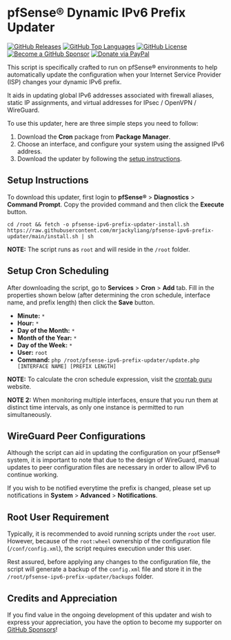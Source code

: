 pfSense® Dynamic IPv6 Prefix Updater
=====================================

[![GitHub Releases](https://img.shields.io/github/v/release/mrjackyliang/pfsense-ipv6-prefix-updater?style=flat-square&logo=github&logoColor=%23ffffff&color=%23b25da6)](https://github.com/mrjackyliang/pfsense-ipv6-prefix-updater/releases)
[![GitHub Top Languages](https://img.shields.io/github/languages/top/mrjackyliang/pfsense-ipv6-prefix-updater?style=flat-square&logo=php&logoColor=%23ffffff&color=%236688c3)](https://github.com/mrjackyliang/pfsense-ipv6-prefix-updater)
[![GitHub License](https://img.shields.io/github/license/mrjackyliang/pfsense-ipv6-prefix-updater?style=flat-square&logo=googledocs&logoColor=%23ffffff&color=%2348a56a)](https://github.com/mrjackyliang/pfsense-ipv6-prefix-updater/blob/main/LICENSE)
[![Become a GitHub Sponsor](https://img.shields.io/badge/github-sponsor-gray?style=flat-square&logo=githubsponsors&logoColor=%23ffffff&color=%23eaaf41)](https://github.com/sponsors/mrjackyliang)
[![Donate via PayPal](https://img.shields.io/badge/paypal-donate-gray?style=flat-square&logo=paypal&logoColor=%23ffffff&color=%23ce4a4a)](https://liang.nyc/paypal)

This script is specifically crafted to run on pfSense® environments to help automatically update the configuration when your Internet Service Provider (ISP) changes your dynamic IPv6 prefix.

It aids in updating global IPv6 addresses associated with firewall aliases, static IP assignments, and virtual addresses for IPsec / OpenVPN / WireGuard.

To use this updater, here are three simple steps you need to follow:
1. Download the **Cron** package from **Package Manager**.
2. Choose an interface, and configure your system using the assigned IPv6 address.
3. Download the updater by following the [setup instructions](#setup-instructions).

## Setup Instructions
To download this updater, first login to **pfSense®** > **Diagnostics** > **Command Prompt**. Copy the provided command and then click the **Execute** button.

```shell
cd /root && fetch -o pfsense-ipv6-prefix-updater-install.sh https://raw.githubusercontent.com/mrjackyliang/pfsense-ipv6-prefix-updater/main/install.sh | sh
```

__NOTE:__ The script runs as `root` and will reside in the `/root` folder.

## Setup Cron Scheduling
After downloading the script, go to **Services** > **Cron** > **Add** tab. Fill in the properties shown below (after determining the cron schedule, interface name, and prefix length) then click the **Save** button.

- __Minute:__ `*`
- __Hour:__ `*`
- __Day of the Month:__ `*`
- __Month of the Year:__ `*`
- __Day of the Week:__ `*`
- __User:__ `root`
- __Command:__ `php /root/pfsense-ipv6-prefix-updater/update.php [INTERFACE NAME] [PREFIX LENGTH]`

__NOTE:__ To calculate the cron schedule expression, visit the [crontab guru](https://crontab.guru) website.

__NOTE 2:__ When monitoring multiple interfaces, ensure that you run them at distinct time intervals, as only one instance is permitted to run simultaneously.

## WireGuard Peer Configurations
Although the script can aid in updating the configuration on your pfSense® system, it is important to note that due to the design of WireGuard, manual updates to peer configuration files are necessary in order to allow IPv6 to continue working.

If you wish to be notified everytime the prefix is changed, please set up notifications in **System** > **Advanced** > **Notifications**.

## Root User Requirement
Typically, it is recommended to avoid running scripts under the `root` user. However, because of the `root:wheel` ownership of the configuration file (`/conf/config.xml`), the script requires execution under this user.

Rest assured, before applying any changes to the configuration file, the script will generate a backup of the `config.xml` file and store it in the `/root/pfsense-ipv6-prefix-updater/backups` folder.

## Credits and Appreciation
If you find value in the ongoing development of this updater and wish to express your appreciation, you have the option to become my supporter on [GitHub Sponsors](https://github.com/sponsors/mrjackyliang)!

